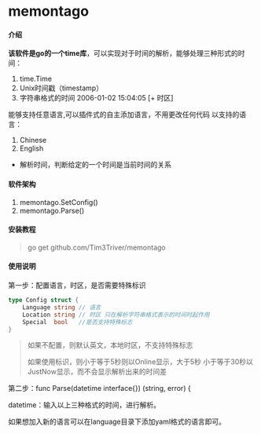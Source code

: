 # memontago

#### 介绍

**该软件是go的一个time库**，可以实现对于时间的解析，能够处理三种形式的时间：
1. time.Time
2. Unix时间戳（timestamp）
3. 字符串格式的时间 2006-01-02 15:04:05 [+ 时区]

能够支持任意语言,可以插件式的自主添加语言，不用更改任何代码
以支持的语言：
1. Chinese
2. English
- 解析时间，判断给定的一个时间是当前时间的关系

#### 软件架构
  1. memontago.SetConfig() 
  2. memontago.Parse()
#### 安装教程
> go get github.com/Tim3Triver/memontago

#### 使用说明
 第一步：配置语言，时区，是否需要特殊标识
```go
type Config struct {
	Language string // 语言
	Location string // 时区 只在解析字符串格式表示的时间时起作用
	Special  bool   //是否支持特殊标志
}
```
> 如果不配置，则默认英文，本地时区，不支持特殊标志
> 
> 如果使用标识，则小于等于5秒则以Online显示，大于5秒 小于等于30秒以JustNow显示，而不会显示解析出来的时间差
>

第二步：func Parse(datetime interface{}) (string, error) {

datetime：输入以上三种格式的时间，进行解析。

 如果想加入新的语言可以在language目录下添加yaml格式的语言即可。   